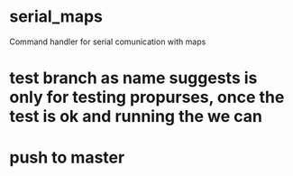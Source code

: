 # serial_maps
Command handler for serial comunication with maps
# test branch as name suggests is only for testing propurses, once the test is ok and running the we can 
# push to master

